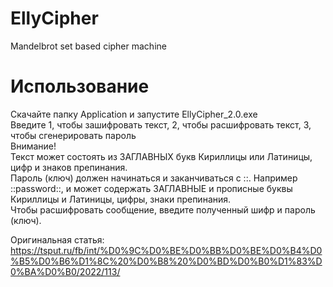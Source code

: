 # EllyCipher
Mandelbrot set based cipher machine

# Использование

Скачайте папку Application и запустите EllyCipher_2.0.exe  
Введите 1, чтобы зашифровать текст, 2, чтобы расшифровать текст, 3, чтобы сгенерировать пароль  
Внимание!  
Текст может состоять из ЗАГЛАВНЫХ букв Кириллицы или Латиницы, цифр и знаков препинания.  
Пароль (ключ) должен начинаться и заканчиваться с ::. Например ::password::, и может содержать ЗАГЛАВНЫЕ и прописные буквы Кириллицы и Латиницы, цифры, знаки препинания.  
Чтобы расшифровать сообщение, введите полученный шифр и пароль (ключ).  

Оригинальная статья: https://tsput.ru/fb/int/%D0%9C%D0%BE%D0%BB%D0%BE%D0%B4%D0%B5%D0%B6%D1%8C%20%D0%B8%20%D0%BD%D0%B0%D1%83%D0%BA%D0%B0/2022/113/
